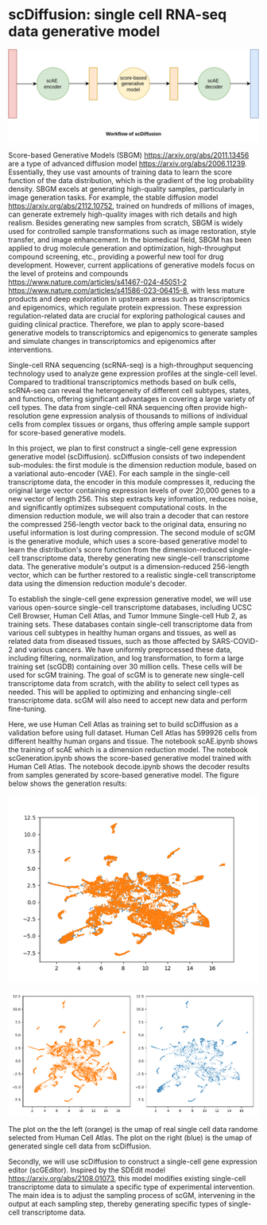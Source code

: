 # scDiffusion: single cell RNA-seq data generative model 

![alt text](https://github.com/gaoshang-strong/scDiffusion/blob/main/scDiffusion.jpg)

Score-based Generative Models (SBGM) https://arxiv.org/abs/2011.13456 are a type of advanced diffusion model https://arxiv.org/abs/2006.11239. Essentially, they use vast amounts of training data to learn the score function of the data distribution, which is the gradient of the log probability density. SBGM excels at generating high-quality samples, particularly in image generation tasks. For example, the stable diffusion model https://arxiv.org/abs/2112.10752, trained on hundreds of millions of images, can generate extremely high-quality images with rich details and high realism. Besides generating new samples from scratch, SBGM is widely used for controlled sample transformations such as image restoration, style transfer, and image enhancement. In the biomedical field, SBGM has been applied to drug molecule generation and optimization, high-throughput compound screening, etc., providing a powerful new tool for drug development. However, current applications of generative models focus on the level of proteins and compounds https://www.nature.com/articles/s41467-024-45051-2 https://www.nature.com/articles/s41586-023-06415-8, with less mature products and deep exploration in upstream areas such as transcriptomics and epigenomics, which regulate protein expression. These expression regulation-related data are crucial for exploring pathological causes and guiding clinical practice. Therefore, we plan to apply score-based generative models to transcriptomics and epigenomics to generate samples and simulate changes in transcriptomics and epigenomics after interventions.

Single-cell RNA sequencing (scRNA-seq) is a high-throughput sequencing technology used to analyze gene expression profiles at the single-cell level. Compared to traditional transcriptomics methods based on bulk cells, scRNA-seq can reveal the heterogeneity of different cell subtypes, states, and functions, offering significant advantages in covering a large variety of cell types. The data from single-cell RNA sequencing often provide high-resolution gene expression analysis of thousands to millions of individual cells from complex tissues or organs, thus offering ample sample support for score-based generative models.

In this project, we plan to first construct a single-cell gene expression generative model (scDiffusion). scDiffusion consists of two independent sub-modules: the first module is the dimension reduction module, based on a variational auto-encoder (VAE). For each sample in the single-cell transcriptome data, the encoder in this module compresses it, reducing the original large vector containing expression levels of over 20,000 genes to a new vector of length 256. This step extracts key information, reduces noise, and significantly optimizes subsequent computational costs. In the dimension reduction module, we will also train a decoder that can restore the compressed 256-length vector back to the original data, ensuring no useful information is lost during compression. The second module of scGM is the generative module, which uses a score-based generative model to learn the distribution's score function from the dimension-reduced single-cell transcriptome data, thereby generating new single-cell transcriptome data. The generative module's output is a dimension-reduced 256-length vector, which can be further restored to a realistic single-cell transcriptome data using the dimension reduction module's decoder.

To establish the single-cell gene expression generative model, we will use various open-source single-cell transcriptome databases, including UCSC Cell Browser, Human Cell Atlas, and Tumor Immune Single-cell Hub 2, as training sets. These databases contain single-cell transcriptome data from various cell subtypes in healthy human organs and tissues, as well as related data from diseased tissues, such as those affected by SARS-COVID-2 and various cancers. We have uniformly preprocessed these data, including filtering, normalization, and log transformation, to form a large training set (scGDB) containing over 30 million cells. These cells will be used for scGM training. The goal of scGM is to generate new single-cell transcriptome data from scratch, with the ability to select cell types as needed. This will be applied to optimizing and enhancing single-cell transcriptome data. scGM will also need to accept new data and perform fine-tuning.

Here, we use Human Cell Atlas as training set to build scDiffusion as a validation before using full dataset. Human Cell Atlas has 599926 cells from different healthy human organs and tissue. The notebook scAE.ipynb shows the training of scAE which is a dimension reduction model. The notebook scGeneration.ipynb shows the score-based generative model trained with Human Cell Atlas. The notebook decode.ipynb shows the decoder results from samples generated by score-based generative model. The figure below shows the generation results: 

![alt text](https://github.com/gaoshang-strong/scDiffusion/blob/main/real_vs_simulated_data.png)

![alt text](https://github.com/gaoshang-strong/scDiffusion/blob/main/real_vs_simulated_data_separated.png)

The plot on the the left (orange) is the umap of real single cell data randome selected from Human Cell Atlas. The plot on the right (blue) is the umap of generated single cell data from scDiffusion.

Secondly, we will use scDiffusion to construct a single-cell gene expression editor (scGEditor). Inspired by the SDEdit model https://arxiv.org/abs/2108.01073, this model modifies existing single-cell transcriptome data to simulate a specific type of experimental intervention. The main idea is to adjust the sampling process of scGM, intervening in the output at each sampling step, thereby generating specific types of single-cell transcriptome data.
